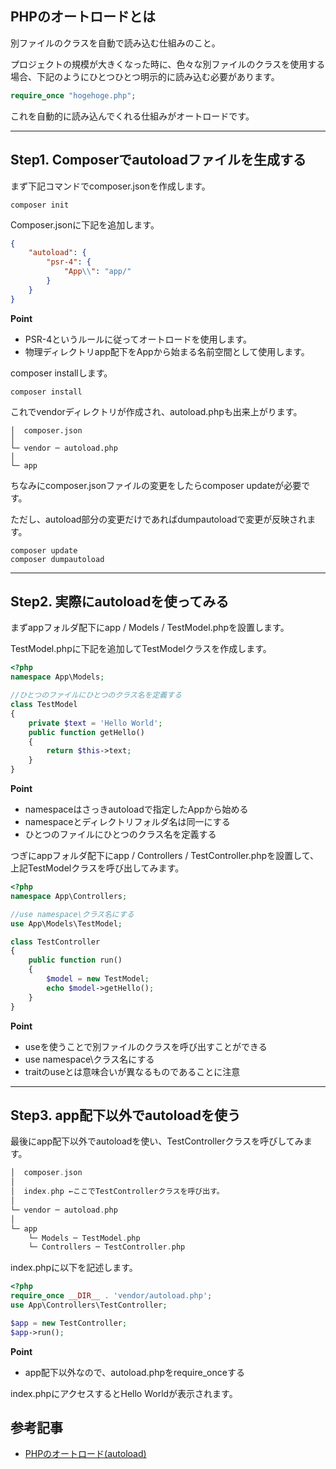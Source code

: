 ## PHPのオートロードとは

別ファイルのクラスを自動で読み込む仕組みのこと。

プロジェクトの規模が大きくなった時に、色々な別ファイルのクラスを使用する場合、下記のようにひとつひとつ明示的に読み込む必要があります。

```php
require_once "hogehoge.php";
```

これを自動的に読み込んでくれる仕組みがオートロードです。

---

## Step1. Composerでautoloadファイルを生成する

まず下記コマンドでcomposer.jsonを作成します。

```
composer init
```

Composer.jsonに下記を追加します。

```json
{
    "autoload": {
        "psr-4": {
            "App\\": "app/"
        }
    }
}
```

**Point**

- PSR-4というルールに従ってオートロードを使用します。
- 物理ディレクトリapp配下をAppから始まる名前空間として使用します。

composer installします。

```
composer install
```

これでvendorディレクトリが作成され、autoload.phpも出来上がります。

```
│  composer.json
│
└─ vendor ─ autoload.php
│ 
└─ app
```

ちなみにcomposer.jsonファイルの変更をしたらcomposer updateが必要です。

ただし、autoload部分の変更だけであればdumpautoloadで変更が反映されます。

```
composer update
composer dumpautoload
```

---

## Step2. 実際にautoloadを使ってみる

まずappフォルダ配下にapp / Models / TestModel.phpを設置します。

TestModel.phpに下記を追加してTestModelクラスを作成します。

```php
<?php
namespace App\Models;

//ひとつのファイルにひとつのクラス名を定義する
class TestModel
{
    private $text = 'Hello World';
    public function getHello()
    {
        return $this->text;
    }
}
```

**Point**

- namespaceはさっきautoloadで指定したAppから始める
- namespaceとディレクトリフォルダ名は同一にする
- ひとつのファイルにひとつのクラス名を定義する

つぎにappフォルダ配下にapp / Controllers / TestController.phpを設置して、上記TestModelクラスを呼び出してみます。

```php
<?php
namespace App\Controllers;

//use namespace\クラス名にする
use App\Models\TestModel;

class TestController
{
    public function run()
    {
        $model = new TestModel;
        echo $model->getHello();
    }
}
```

**Point**

- useを使うことで別ファイルのクラスを呼び出すことができる
- use namespace\クラス名にする
- traitのuseとは意味合いが異なるものであることに注意

---

## Step3. app配下以外でautoloadを使う

最後にapp配下以外でautoloadを使い、TestControllerクラスを呼びしてみます。

```php
│  composer.json
│
│  index.php ←ここでTestControllerクラスを呼び出す。
│
└─ vendor ─ autoload.php
│ 
└─ app
	└─ Models ─ TestModel.php
	└─ Controllers ─ TestController.php
```

 

index.phpに以下を記述します。

```php
<?php
require_once __DIR__ . 'vendor/autoload.php';
use App\Controllers\TestController;

$app = new TestController;
$app->run();
```

**Point**

- app配下以外なので、autoload.phpをrequire_onceする

index.phpにアクセスするとHello Worldが表示されます。

## 参考記事
- [PHPのオートロード(autoload)](https://qiita.com/atwata/items/5ba72d3d881a81227c2a)
